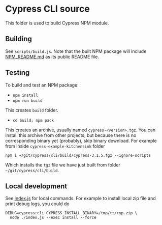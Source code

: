 # Cypress CLI source

This folder is used to build Cypress NPM module.

## Building

See `scripts/build.js`. Note that the built NPM package will include [NPM_README.md](NPM_README.md) as its public README file.

## Testing

To build and test an NPM package:

- `npm install`
- `npm run build`

This creates `build` folder.

- `cd build; npm pack`

This creates an archive, usually named `cypress-<version>.tgz`. You can install this archive from other projects, but because there is no corresponding binary yet (probably), skip binary download. For example from inside `cypress-example-kitchensink` folder

```shell
npm i ~/git/cypress/cli/build/cypress-3.1.5.tgz --ignore-scripts
```

Which installs the `tgz` file we have just built from folder `~/git/cypress/cli/build`.

## Local development

See [index.js](index.js) for local commands. For example to install local zip file and print debug logs, you could do

```shell
DEBUG=cypress:cli CYPRESS_INSTALL_BINARY=/tmp/tt/cyp.zip \
  node ./index.js --exec install --force
```
